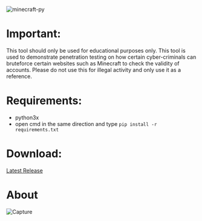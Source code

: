 ![minecraft-py](https://user-images.githubusercontent.com/62406629/124016150-9d9d4500-d9e5-11eb-9103-6e7210200291.png)


# Important:
This tool should only be used for educational purposes only. This tool is used to demonstrate penetration testing on how certain cyber-criminals can bruteforce certain websites such as Minecraft to check the validity of accounts. Please do not use this for illegal activity and only use it as a reference.

# Requirements:
- python3x
- open cmd in the same direction and type
``pip install -r requirements.txt``

# Download:
[Latest Release](https://github.com/Stainpy/Minecraft-Py/releases/download/Minecraft-Py-v3.5/Minecraft-Py-v3.5.exe)

# About
![Capture](https://user-images.githubusercontent.com/62406629/120914851-eee53d80-c6a0-11eb-9100-4c157db53207.PNG)
